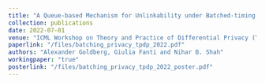 ```yaml
---
title: "A Queue-based Mechanism for Unlinkability under Batched-timing Attacks"
collection: publications
date: 2022-07-01
venue: "ICML Workshop on Theory and Practice of Differential Privacy (TPDP), 2022"
paperlink: "/files/batching_privacy_tpdp_2022.pdf"
authors: "Alexander Goldberg, Giulia Fanti and Nihar B. Shah"
workingpaper: "true"
posterlink: "/files/batching_privacy_tpdp_2022_poster.pdf"
---
```

